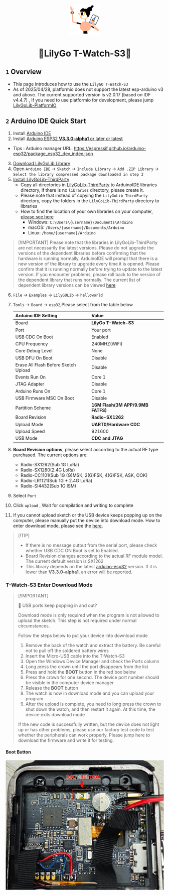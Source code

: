 <div align="center" markdown="1">
  <img src="../.github/LilyGo_logo.png" alt="LilyGo logo" width="100"/>
</div>

<h1 align = "center">🌟LilyGo T-Watch-S3🌟</h1>

## `1` Overview

* This page introduces how to use the `LilyGO T-Watch-S3`
* As of 2025/04/28, platformio does not support the latest esp-arduino v3 and above. The current supported version is v2.0.17 (based on IDF v4.4.7) , If you need to use platformio for development, please jump [LilyGoLib-PlatformIO](https://github.com/Xinyuan-LilyGO/LilyGoLib-PlatformIO)

## `2` Arduino IDE Quick Start

1. Install [Arduino IDE](https://www.arduino.cc/en/software)
2. Install [Arduino ESP32 **V3.3.0-alpha1** or later or latest](https://docs.espressif.com/projects/arduino-esp32/en/latest/installing.html)
  * Tips : Arduino manager URL: https://espressif.github.io/arduino-esp32/package_esp32_dev_index.json
3. [Download LilyGoLib Library](https://github.com/Xinyuan-LilyGO/LilyGoLib/archive/refs/heads/master.zip)
4. Open `Arduino IDE` -> `Sketch` -> `Include Library` -> `Add .ZIP Library` -> `Select the library compressed package downloaded in step 3`
5. [Install LilyGoLib-ThirdParty](https://github.com/Xinyuan-LilyGO/LilyGoLib-ThirdParty)
    * Copy all directories in [LilyGoLib-ThirdParty](https://github.com/Xinyuan-LilyGO/LilyGoLib-ThirdParty) to ArduinoIDE libraries directory, if there is no `libraries` directory, please create it.
    * Please note that instead of copying the `LilyGoLib-ThirdParty` directory, copy the folders in the `LilyGoLib-ThirdParty` directory to libraries
    * How to find the location of your own libraries on your computer, [please see here](https://support.arduino.cc/hc/en-us/articles/4415103213714-Find-sketches-libraries-board-cores-and-other-files-on-your-computer)
        * Windows: `C:\Users\{username}\Documents\Arduino`
        * macOS: `/Users/{username}/Documents/Arduino`
        * Linux: `/home/{username}/Arduino`

> \[!IMPORTANT]
> Please note that the libraries in LilyGoLib-ThirdParty are not necessarily the latest versions. Please do not upgrade the versions of the dependent libraries before confirming that the hardware is running normally.
ArduinoIDE will prompt that there is a new version of the library to upgrade every time it is opened.
Please confirm that it is running normally before trying to update to the latest version. If you encounter problems, please roll back to the version of the dependent library that runs normally. The current list of dependent library versions can be viewed [here](./third_party.md#t-watch-s3-third-party)
>

6. `File` -> `Examples` -> `LilyGOLib` -> `helloworld`
7. `Tools` -> `Board` -> `esp32`,Please select from the table below

   | Arduino IDE Setting                  | Value                             |
   | ------------------------------------ | --------------------------------- |
   | Board                                | **LilyGo T-Watch-S3**             |
   | Port                                 | Your port                         |
   | USB CDC On Boot                      | Enabled                           |
   | CPU Frequency                        | 240MHZ(WiFi)                      |
   | Core Debug Level                     | None                              |
   | USB DFU On Boot                      | Disable                           |
   | Erase All Flash Before Sketch Upload | Disable                           |
   | Events Run On                        | Core 1                            |
   | JTAG Adapter                         | Disable                           |
   | Arduino Runs On                      | Core 1                            |
   | USB Firmware MSC On Boot             | Disable                           |
   | Partition Scheme                     | **16M Flash(3M APP/9.9MB FATFS)** |
   | Board Revision                       | **Radio-SX1262**                  |
   | Upload Mode                          | **UART0/Hardware CDC**            |
   | Upload Speed                         | 921600                            |
   | USB Mode                             | **CDC and JTAG**                  |

8. **Board Revision options**, please select according to the actual RF type purchased. The current options are:
    * Radio-SX1262(Sub 1G LoRa)
    * Radio-SX1280(2.4G LoRa)
    * Radio-CC1101(Sub 1G (G)MSK, 2(G)FSK, 4(G)FSK, ASK, OOK)
    * Radio-LR1121(Sub 1G + 2.4G LoRa)
    * Radio-SI4432(Sub 1G ISM)
9. Select `Port`
10. Click `upload` , Wait for compilation and writing to complete
11. If you cannot upload sketch or the USB device keeps popping up on the computer, please manually put the device into download mode. How to enter download mode, please see the [here](#t-watch-s3-enter-download-mode).

> \[!TIP]
>
> * If there is no message output from the serial port, please check whether USB CDC ON Boot is set to Enabled.
> * Board Revision changes according to the actual RF module model. The current default version is SX1262
> * This library depends on the latest [arduino-esp32](https://github.com/espressif/arduino-esp32/releases/tag/3.3.0-alpha1) version. If it is lower than **V3.3.0-alpha1**, an error will be reported.

### T-Watch-S3 Enter Download Mode

> \[!IMPORTANT]
>
> 🤖 USB ports keep popping in and out?
>
> Download mode is only required when the program is not allowed to upload the sketch. This step is not required under normal circumstances.
>
> Follow the steps below to put your device into download mode
>
> 1. Remove the back of the watch and extract the battery. Be careful not to pull off the soldered battery wires
> 2. Insert the Micro-USB cable into the T-Watch-S3
> 3. Open the Windows Device Manager and check the Ports column
> 4. Long press the crown until the port disappears from the list
> 5. Press and hold the **BOOT** button in the red box below
> 6. Press the crown for one second. The device port number should be visible in the computer device manager
> 7. Release the **BOOT** button
> 8. The watch is now in download mode and you can upload your program
> 9. After the upload is complete, you need to long press the crown to shut down the watch, and then restart it again. At this time, the device exits download mode
>
> If the new code is successfully written, but the device does not light up or has other problems, please use our factory test code to test whether the peripherals can work properly. Please jump here to download the firmware and write it for testing.
>

#### Boot Button

![twatchs3-bootbutton](./images/twatchs3-bootbutton.jpg)


